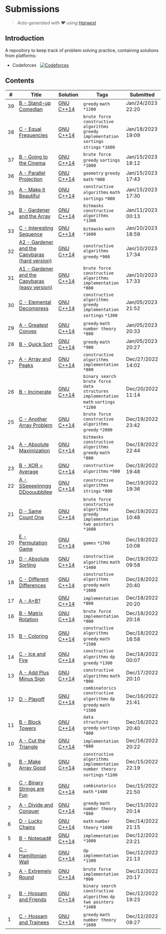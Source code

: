 Submissions
======================
> *Auto-generated with ❤ using [Harwest](https://github.com/nileshsah/harwest-tool)*

## Introduction

A repository to keep track of problem solving practice, containing solutions from platforms:
* Codeforces &nbsp; [![Codeforces](https://run.kaist.ac.kr/badges/codeforces/Tanish.TST.svg)](https://codeforces.com/profile/Tanish.TST)


## Contents

| # | Title | Solution | Tags | Submitted |
|---| ----- | -------- | ---- | --------- |
39 | [B - Stand-up Comedian](https://codeforces.com/contest/1792/problem/B) | [GNU C++14](./codeforces/1792/B.cpp) | `greedy` `math` `*1200` | Jan/24/2023 22:20 | 
38 | [C - Equal Frequencies](https://codeforces.com/contest/1782/problem/C) | [GNU C++14](./codeforces/1782/C.cpp) | `brute force` `constructive algorithms` `greedy` `implementation` `sortings` `strings` `*1600` | Jan/18/2023 19:09 | 
37 | [B - Going to the Cinema](https://codeforces.com/contest/1782/problem/B) | [GNU C++14](./codeforces/1782/B.cpp) | `brute force` `greedy` `sortings` `*1000` | Jan/15/2023 18:12 | 
36 | [A - Parallel Projection](https://codeforces.com/contest/1782/problem/A) | [GNU C++14](./codeforces/1782/A.cpp) | `geometry` `greedy` `math` `*800` | Jan/15/2023 17:43 | 
35 | [A - Make it Beautiful](https://codeforces.com/contest/1783/problem/A) | [GNU C++14](./codeforces/1783/A.cpp) | `constructive algorithms` `math` `sortings` `*800` | Jan/15/2023 17:30 | 
34 | [B - Gardener and the Array](https://codeforces.com/contest/1775/problem/B) | [GNU C++14](./codeforces/1775/B.cpp) | `bitmasks` `constructive algorithms` `*1300` | Jan/11/2023 00:13 | 
33 | [C - Interesting Sequence](https://codeforces.com/contest/1775/problem/C) | [GNU C++14](./codeforces/1775/C.cpp) | `bitmasks` `math` `*1600` | Jan/10/2023 18:59 | 
32 | [A2 - Gardener and the Capybaras (hard version)](https://codeforces.com/contest/1775/problem/A2) | [GNU C++14](./codeforces/1775/A2.cpp) | `constructive algorithms` `greedy` `*900` | Jan/10/2023 17:34 | 
31 | [A1 - Gardener and the Capybaras (easy version)](https://codeforces.com/contest/1775/problem/A1) | [GNU C++14](./codeforces/1775/A1.cpp) | `brute force` `constructive algorithms` `implementation` `*800` | Jan/10/2023 17:33 | 
30 | [C - Elemental Decompress](https://codeforces.com/contest/1768/problem/C) | [GNU C++14](./codeforces/1768/C.cpp) | `constructive algorithms` `greedy` `implementation` `sortings` `*1300` | Jan/05/2023 21:52 | 
29 | [A - Greatest Convex](https://codeforces.com/contest/1768/problem/A) | [GNU C++14](./codeforces/1768/A.cpp) | `greedy` `math` `number theory` `*800` | Jan/05/2023 20:33 | 
28 | [B - Quick Sort](https://codeforces.com/contest/1768/problem/B) | [GNU C++14](./codeforces/1768/B.cpp) | `greedy` `math` `*900` | Jan/05/2023 20:27 | 
27 | [A - Array and Peaks](https://codeforces.com/contest/1513/problem/A) | [GNU C++14](./codeforces/1513/A.cpp) | `constructive algorithms` `implementation` `*800` | Dec/27/2022 14:02 | 
26 | [B - Incinerate](https://codeforces.com/contest/1763/problem/B) | [GNU C++14](./codeforces/1763/B.cpp) | `binary search` `brute force` `data structures` `implementation` `math` `sortings` `*1200` | Dec/20/2022 11:14 | 
25 | [C - Another Array Problem](https://codeforces.com/contest/1763/problem/C) | [GNU C++14](./codeforces/1763/C.cpp) | `brute force` `constructive algorithms` `greedy` `*2000` | Dec/19/2022 23:42 | 
24 | [A - Absolute Maximization](https://codeforces.com/contest/1763/problem/A) | [GNU C++14](./codeforces/1763/A.cpp) | `bitmasks` `constructive algorithms` `greedy` `math` `*800` | Dec/19/2022 22:44 | 
23 | [B - XOR = Average](https://codeforces.com/contest/1758/problem/B) | [GNU C++14](./codeforces/1758/B.cpp) | `constructive algorithms` `*900` | Dec/19/2022 19:48 | 
22 | [A - SSeeeeiinngg DDoouubbllee](https://codeforces.com/contest/1758/problem/A) | [GNU C++14](./codeforces/1758/A.cpp) | `constructive algorithms` `strings` `*800` | Dec/19/2022 19:36 | 
21 | [D - Same Count One](https://codeforces.com/contest/1774/problem/D) | [GNU C++14](./codeforces/1774/D.cpp) | `brute force` `constructive algorithms` `greedy` `implementation` `two pointers` `*1600` | Dec/19/2022 10:48 | 
20 | [E - Permutation Game](https://codeforces.com/contest/1772/problem/E) | [GNU C++14](./codeforces/1772/E.cpp) | `games` `*1700` | Dec/19/2022 10:08 | 
19 | [D - Absolute Sorting](https://codeforces.com/contest/1772/problem/D) | [GNU C++14](./codeforces/1772/D.cpp) | `constructive algorithms` `math` `*1400` | Dec/19/2022 09:58 | 
18 | [C - Different Differences](https://codeforces.com/contest/1772/problem/C) | [GNU C++14](./codeforces/1772/C.cpp) | `constructive algorithms` `greedy` `math` `*1000` | Dec/18/2022 20:40 | 
17 | [A - A+B?](https://codeforces.com/contest/1772/problem/A) | [GNU C++14](./codeforces/1772/A.cpp) | `implementation` `*800` | Dec/18/2022 20:20 | 
16 | [B - Matrix Rotation](https://codeforces.com/contest/1772/problem/B) | [GNU C++14](./codeforces/1772/B.cpp) | `brute force` `implementation` `*800` | Dec/18/2022 20:16 | 
15 | [B - Coloring](https://codeforces.com/contest/1774/problem/B) | [GNU C++14](./codeforces/1774/B.cpp) | `constructive algorithms` `greedy` `math` `*1500` | Dec/18/2022 16:58 | 
14 | [C - Ice and Fire](https://codeforces.com/contest/1774/problem/C) | [GNU C++14](./codeforces/1774/C.cpp) | `constructive algorithms` `dp` `greedy` `*1300` | Dec/18/2022 00:07 | 
13 | [A - Add Plus Minus Sign](https://codeforces.com/contest/1774/problem/A) | [GNU C++14](./codeforces/1774/A.cpp) | `constructive algorithms` `math` `*800` | Dec/17/2022 20:10 | 
12 | [D - Playoff](https://codeforces.com/contest/1767/problem/D) | [GNU C++14](./codeforces/1767/D.cpp) | `combinatorics` `constructive algorithms` `dp` `greedy` `math` `*1500` | Dec/16/2022 21:41 | 
11 | [B - Block Towers](https://codeforces.com/contest/1767/problem/B) | [GNU C++14](./codeforces/1767/B.cpp) | `data structures` `greedy` `sortings` `*800` | Dec/16/2022 20:40 | 
10 | [A - Cut the Triangle](https://codeforces.com/contest/1767/problem/A) | [GNU C++14](./codeforces/1767/A.cpp) | `implementation` `*800` | Dec/16/2022 20:22 | 
9 | [B - Make Array Good](https://codeforces.com/contest/1762/problem/B) | [GNU C++14](./codeforces/1762/B.cpp) | `constructive algorithms` `implementation` `number theory` `sortings` `*1100` | Dec/15/2022 22:19 | 
8 | [C - Binary Strings are Fun](https://codeforces.com/contest/1762/problem/C) | [GNU C++14](./codeforces/1762/C.cpp) | `combinatorics` `math` `*1400` | Dec/15/2022 21:50 | 
7 | [A - Divide and Conquer](https://codeforces.com/contest/1762/problem/A) | [GNU C++14](./codeforces/1762/A.cpp) | `greedy` `math` `number theory` `*800` | Dec/15/2022 20:14 | 
6 | [D - Lucky Chains](https://codeforces.com/contest/1766/problem/D) | [GNU C++14](./codeforces/1766/D.cpp) | `math` `number theory` `*1600` | Dec/14/2022 21:15 | 
5 | [B - Notepad#](https://codeforces.com/contest/1766/problem/B) | [GNU C++14](./codeforces/1766/B.cpp) | `implementation` `*1000` | Dec/12/2022 23:21 | 
4 | [C - Hamiltonian Wall](https://codeforces.com/contest/1766/problem/C) | [GNU C++14](./codeforces/1766/C.cpp) | `dp` `implementation` `*1300` | Dec/12/2022 21:13 | 
3 | [A - Extremely Round](https://codeforces.com/contest/1766/problem/A) | [GNU C++14](./codeforces/1766/A.cpp) | `brute force` `implementation` `*800` | Dec/12/2022 20:17 | 
2 | [B - Hossam and Friends](https://codeforces.com/contest/1771/problem/B) | [GNU C++14](./codeforces/1771/B.cpp) | `binary search` `constructive algorithms` `dp` `two pointers` `*1400` | Dec/12/2022 19:23 | 
1 | [C - Hossam and Trainees](https://codeforces.com/contest/1771/problem/C) | [GNU C++14](./codeforces/1771/C.cpp) | `greedy` `math` `number theory` `*1600` | Dec/12/2022 09:27 | 